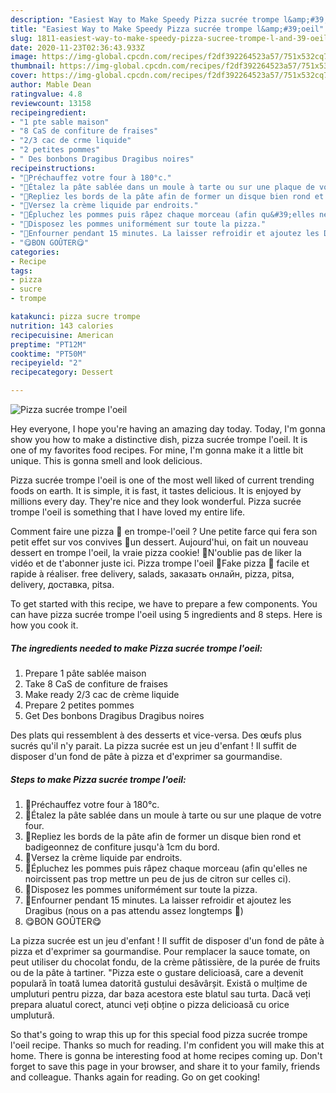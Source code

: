 ```yaml
---
description: "Easiest Way to Make Speedy Pizza sucrée trompe l&amp;#39;oeil"
title: "Easiest Way to Make Speedy Pizza sucrée trompe l&amp;#39;oeil"
slug: 1811-easiest-way-to-make-speedy-pizza-sucree-trompe-l-and-39-oeil
date: 2020-11-23T02:36:43.933Z
image: https://img-global.cpcdn.com/recipes/f2df392264523a57/751x532cq70/pizza-sucree-trompe-loeil-photo-principale-de-la-recette.jpg
thumbnail: https://img-global.cpcdn.com/recipes/f2df392264523a57/751x532cq70/pizza-sucree-trompe-loeil-photo-principale-de-la-recette.jpg
cover: https://img-global.cpcdn.com/recipes/f2df392264523a57/751x532cq70/pizza-sucree-trompe-loeil-photo-principale-de-la-recette.jpg
author: Mable Dean
ratingvalue: 4.8
reviewcount: 13158
recipeingredient:
- "1 pte sable maison"
- "8 CaS de confiture de fraises"
- "2/3 cac de crme liquide"
- "2 petites pommes"
- " Des bonbons Dragibus Dragibus noires"
recipeinstructions:
- "🍕Préchauffez votre four à 180°c."
- "🍕Étalez la pâte sablée dans un moule à tarte ou sur une plaque de votre four."
- "🍕Repliez les bords de la pâte afin de former un disque bien rond et badigeonnez de confiture jusqu&#39;à 1cm du bord."
- "🍕Versez la crème liquide par endroits."
- "🍕Épluchez les pommes puis râpez chaque morceau (afin qu&#39;elles ne noircissent pas trop mettre un peu de jus de citron sur celles ci)."
- "🍕Disposez les pommes uniformément sur toute la pizza."
- "🍕Enfourner pendant 15 minutes. La laisser refroidir et ajoutez les Dragibus (nous on a pas attendu assez longtemps 🤣)"
- "😋BON GOÛTER😋"
categories:
- Recipe
tags:
- pizza
- sucre
- trompe

katakunci: pizza sucre trompe 
nutrition: 143 calories
recipecuisine: American
preptime: "PT12M"
cooktime: "PT50M"
recipeyield: "2"
recipecategory: Dessert

---
```



![Pizza sucrée trompe l&#39;oeil](https://img-global.cpcdn.com/recipes/f2df392264523a57/751x532cq70/pizza-sucree-trompe-loeil-photo-principale-de-la-recette.jpg)

Hey everyone, I hope you're having an amazing day today. Today, I'm gonna show you how to make a distinctive dish, pizza sucrée trompe l&#39;oeil. It is one of my favorites food recipes. For mine, I'm gonna make it a little bit unique. This is gonna smell and look delicious.

Pizza sucrée trompe l&#39;oeil is one of the most well liked of current trending foods on earth. It is simple, it is fast, it tastes delicious. It is enjoyed by millions every day. They're nice and they look wonderful. Pizza sucrée trompe l&#39;oeil is something that I have loved my entire life.

Comment faire une pizza 🍕 en trompe-l&#39;oeil ? Une petite farce qui fera son petit effet sur vos convives 🤩un dessert. Aujourd&#39;hui, on fait un nouveau dessert en trompe l&#39;oeil, la vraie pizza cookie! 💫N&#39;oublie pas de liker la vidéo et de t&#39;abonner juste ici. Pizza trompe l&#39;oeil 🍕Fake pizza 🍕 facile et rapide à réaliser. free delivery, salads, заказать онлайн, pizza, pitsa, delivery, доставка, pitsa.


To get started with this recipe, we have to prepare a few components. You can have pizza sucrée trompe l&#39;oeil using 5 ingredients and 8 steps. Here is how you cook it.

<!--inarticleads1-->

##### The ingredients needed to make Pizza sucrée trompe l&#39;oeil:

1. Prepare 1 pâte sablée maison
1. Take 8 CaS de confiture de fraises
1. Make ready 2/3 cac de crème liquide
1. Prepare 2 petites pommes
1. Get  Des bonbons Dragibus Dragibus noires


Des plats qui ressemblent à des desserts et vice-versa. Des œufs plus sucrés qu&#39;il n&#39;y parait. La pizza sucrée est un jeu d&#39;enfant ! Il suffit de disposer d&#39;un fond de pâte à pizza et d&#39;exprimer sa gourmandise. 

<!--inarticleads2-->

##### Steps to make Pizza sucrée trompe l&#39;oeil:

1. 🍕Préchauffez votre four à 180°c.
1. 🍕Étalez la pâte sablée dans un moule à tarte ou sur une plaque de votre four.
1. 🍕Repliez les bords de la pâte afin de former un disque bien rond et badigeonnez de confiture jusqu&#39;à 1cm du bord.
1. 🍕Versez la crème liquide par endroits.
1. 🍕Épluchez les pommes puis râpez chaque morceau (afin qu&#39;elles ne noircissent pas trop mettre un peu de jus de citron sur celles ci).
1. 🍕Disposez les pommes uniformément sur toute la pizza.
1. 🍕Enfourner pendant 15 minutes. La laisser refroidir et ajoutez les Dragibus (nous on a pas attendu assez longtemps 🤣)
1. 😋BON GOÛTER😋


La pizza sucrée est un jeu d&#39;enfant ! Il suffit de disposer d&#39;un fond de pâte à pizza et d&#39;exprimer sa gourmandise. Pour remplacer la sauce tomate, on peut utiliser du chocolat fondu, de la crème pâtissière, de la purée de fruits ou de la pâte à tartiner. &#34;Pizza este o gustare delicioasă, care a devenit populară în toată lumea datorită gustului desăvârșit. Există o mulțime de umpluturi pentru pizza, dar baza acestora este blatul sau turta. Dacă veți prepara aluatul corect, atunci veți obține o pizza delicioasă cu orice umplutură. 

So that's going to wrap this up for this special food pizza sucrée trompe l&#39;oeil recipe. Thanks so much for reading. I'm confident you will make this at home. There is gonna be interesting food at home recipes coming up. Don't forget to save this page in your browser, and share it to your family, friends and colleague. Thanks again for reading. Go on get cooking!
